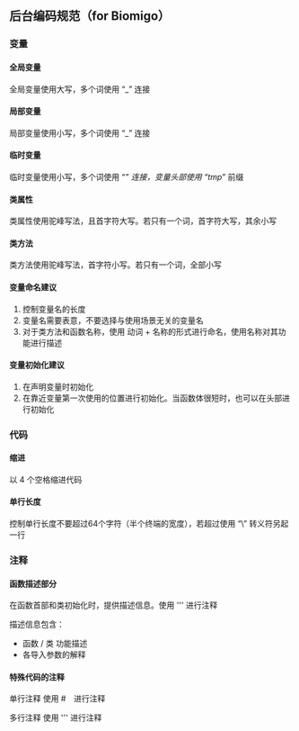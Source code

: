 ## 后台编码规范（for Biomigo）

### 变量

#### 全局变量
全局变量使用大写，多个词使用 “_” 连接

#### 局部变量
局部变量使用小写，多个词使用 “_” 连接

#### 临时变量
临时变量使用小写，多个词使用 “_” 连接，变量头部使用 “tmp_” 前缀

#### 类属性
类属性使用驼峰写法，且首字符大写。若只有一个词，首字符大写，其余小写

#### 类方法
类方法使用驼峰写法，首字符小写。若只有一个词，全部小写

#### 变量命名建议
1. 控制变量名的长度
2. 变量名需要表意，不要选择与使用场景无关的变量名
3. 对于类方法和函数名称，使用 动词 + 名称的形式进行命名，使用名称对其功能进行描述

#### 变量初始化建议
1. 在声明变量时初始化
2. 在靠近变量第一次使用的位置进行初始化。当函数体很短时，也可以在头部进行初始化

### 代码

#### 缩进
以 4 个空格缩进代码

#### 单行长度
控制单行长度不要超过64个字符（半个终端的宽度），若超过使用 “\” 转义符另起一行

### 注释

#### 函数描述部分
在函数首部和类初始化时，提供描述信息。使用 ''' 进行注释

描述信息包含：
* 函数 / 类 功能描述
* 各导入参数的解释

#### 特殊代码的注释

单行注释
使用 #　进行注释

多行注释
使用 ''' 进行注释


